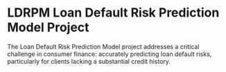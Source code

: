 # LDRPM Loan Default Risk Prediction Model Project
The Loan Default Risk Prediction Model project addresses a critical challenge in consumer finance: accurately predicting loan default risks, particularly for clients lacking a substantial credit history.
